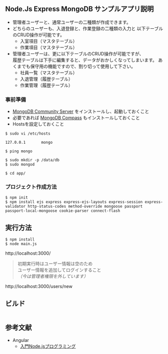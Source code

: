 ## Node.Js Express MongoDB サンプルアプリ説明

- 管理者ユーザーと、通常ユーザーの二種類が作成できます。
- どちらのユーザーも、入退登録と、作業登録の二種類の入力と
  以下テーブルのCRUD操作が可能です。
  - 入室項目（マスタテーブル）
  - 作業項目（マスタテーブル）
- 管理者ユーザーは、更に以下テーブルのCRUD操作が可能ですが、  
  履歴テーブルは下手に編集すると、データがおかしくなってしまいます。
  あくまでも保守用の機能ですので、割り切って使用して下さい。
  - 社員一覧（マスタテーブル）
  - 入退管理（履歴テーブル）
  - 作業管理（履歴テーブル）

### 事前準備

- [MongoDB Community Server](https://www.mongodb.com/try/download/community) をインストールし、起動しておくこと
- 必要であれば [MongoDB Compass](https://www.mongodb.com/try/download/compass) もインストールしておくこと
- Hostsを設定しておくこと

```
$ sudo vi /etc/hosts

127.0.0.1       mongo

$ ping mongo

$ sudo mkdir -p /data/db
$ sudo mongod

$ cd app/
```

### プロジェクト作成方法

```
$ npm init
$ npm install ejs express express-ejs-layouts express-session express-validator http-status-codes method-override mongoose passport passport-local-mongoose cookie-parser connect-flash
```

## 実行方法

```
$ npm install
$ node main.js
```

http://localhost:3000/

> 初期実行時はユーザー情報は空のため  
> ユーザー情報を追加してログインすること  
> *（今は管理者権限を外しています）*

http://localhost:3000/users/new

## ビルド

```
```

## 参考文献

- Angular
  - [入門Node.jsプログラミング](https://www.shoeisha.co.jp/book/detail/9784798158624)